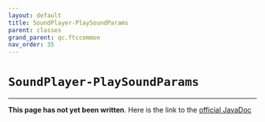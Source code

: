 ```yaml
---
layout: default
title: SoundPlayer-PlaySoundParams
parent: classes
grand_parent: qc.ftccommon
nav_order: 35
---
```

# `SoundPlayer-PlaySoundParams`
---
**This page has not yet been written**. Here is the link to the [official JavaDoc](https://ftctechnh.github.io/ftc_app/doc/javadoc/com/qualcomm/ftccommon/SoundPlayer.PlaySoundParams.html)
        